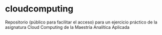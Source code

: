 # cloudcomputing
Repositorio (público para facilitar el acceso) para un ejercicio práctico de la asignatura Cloud Computing de la Maestría Analítica Aplicada 
